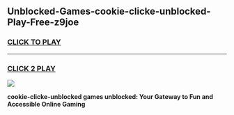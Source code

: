 
## Unblocked-Games-cookie-clicke-unblocked-Play-Free-z9joe
<h3>
<a href="https://premium76.site?title=cookie-clicke-unblocked&ref=19M">CLICK TO PLAY</a></h3>
<hr>

<h3>
<a href="https://premium76.site?title=cookie-clicke-unblocked&ref=19M">CLICK 2 PLAY</a>
  
</h3>

<a href="https://premium76.site?title=cookie-clicke-unblocked&ref=19M"><img src="https://clearcache.store/games.png"></a>


**cookie-clicke-unblocked games unblocked: Your Gateway to Fun and Accessible Online Gaming**
